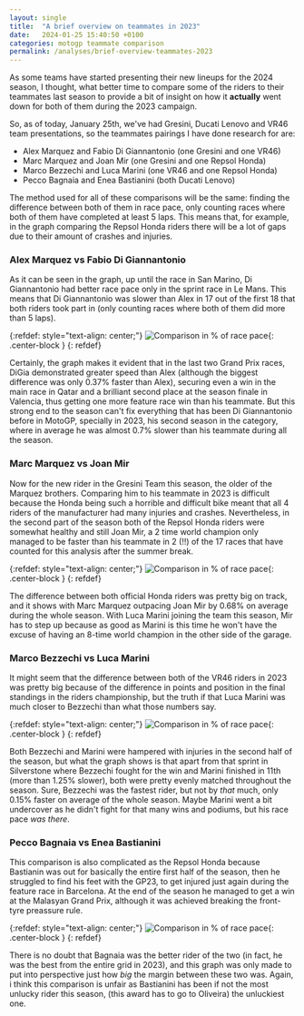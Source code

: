 ```yaml
---
layout: single
title:  "A brief overview on teammates in 2023"
date:   2024-01-25 15:40:50 +0100
categories: motogp teammate comparison
permalink: /analyses/brief-overview-teammates-2023
---
```


As some teams have started presenting their new lineups for the 2024 season, I thought, what better time to compare some of the riders to their teammates last season to provide a bit of insight on how it **actually** went down for both of them during the 2023 campaign.

So, as of today, January 25th, we've had Gresini, Ducati Lenovo and VR46 team presentations, so the teammates pairings I have done research for are:

- Alex Marquez and Fabio Di Giannantonio (one Gresini and one VR46)
- Marc Marquez and Joan Mir (one Gresini and one Repsol Honda)
- Marco Bezzechi and Luca Marini (one VR46 and one Repsol Honda)
- Pecco Bagnaia and Enea Bastianini (both Ducati Lenovo)

The method used for all of these comparisons will be the same: finding the difference between both of them in race pace, only counting races where both of them have completed at least 5 laps. This means that, for example, in the graph comparing the Repsol Honda riders there will be a lot of gaps due to their amount of crashes and injuries.

### Alex Marquez vs Fabio Di Giannantonio

As it can be seen in the graph, up until the race in San Marino, Di Giannantonio had better race pace only in the sprint race in Le Mans. This means that  Di Giannantonio was slower than Alex in 17 out of the first 18  that both riders took part in (only counting races where both of them did more than 5 laps).

{:refdef: style="text-align: center;"}
![Comparison in % of race pace]({{site.baseurl}}/assets/images/AM73vsFD49.png){: .center-block }
{: refdef}

Certainly, the graph makes it evident that in the last two Grand Prix races, DiGia demonstrated greater speed than Alex (although the biggest difference was only 0.37% faster than Alex), securing even a win in the main race in Qatar and a brilliant second place at the season finale in Valencia, thus getting one more feature race win than his teammate.  But this strong end to the season can't fix everything that has been Di Giannantonio before in MotoGP, specially in 2023, his second season in the category, where in average he was almost 0.7% slower than his teammate during all the season.

### Marc Marquez vs Joan Mir

Now for the new rider in the Gresini Team this season, the older of the Marquez brothers. Comparing him to his teammate in 2023 is difficult because the Honda being such a horrible and difficult bike meant that all 4 riders of the manufacturer had many injuries and crashes. Nevertheless, in the second part of the season both of the Repsol Honda riders were somewhat healthy and still Joan Mir, a 2 time world champion only managed to be faster than his teammate in 2 (!!) of the 17 races that have counted for this analysis after the summer break.

{:refdef: style="text-align: center;"}
![Comparison in % of race pace]({{site.baseurl}}/assets/images/MM93vsJM36.png){: .center-block }
{: refdef}

The difference between both official Honda riders was pretty big on track, and it shows with Marc Marquez outpacing Joan Mir by 0.68% on average during the whole season. With Luca Marini joining the team this season, Mir has to step up because as good as Marini is this time he won't have the excuse of having an 8-time world champion in the other side of the garage.

### Marco Bezzechi vs Luca Marini

It might seem that the difference between both of the VR46 riders in 2023 was pretty big because of the difference in points and position in the final standings in the riders championship, but the truth if that Luca Marini was much closer to Bezzechi than what those numbers say. 

{:refdef: style="text-align: center;"}
![Comparison in % of race pace]({{site.baseurl}}/assets/images/MB72vsLM10.png){: .center-block }
{: refdef}

Both Bezzechi and Marini were hampered with injuries in the second half of the season, but what the graph shows is that apart from that sprint in Silverstone where Bezzechi fought for the win and Marini finished in 11th (more than 1.25% slower), both were pretty evenly matched throughout the season. Sure, Bezzechi was the fastest rider, but not by *that* much, only 0.15% faster on average of the whole season. Maybe Marini went a bit undercover as he didn't fight for that many wins and podiums, but his race pace *was there*.

### Pecco Bagnaia vs Enea Bastianini

This comparison is also complicated as the Repsol Honda because Bastianin was out for basically the entire first half of the season, then he struggled to find his feet with the GP23, to get injured just again during the feature race in Barcelona. At the end of the season he managed to get a win at the Malasyan Grand Prix, although it was achieved breaking the front-tyre preassure rule.

{:refdef: style="text-align: center;"}
![Comparison in % of race pace]({{site.baseurl}}/assets/images/FB1vsEB23.png){: .center-block }
{: refdef}

There is no doubt that Bagnaia was the better rider of the two (in fact, he was the best from the entire grid in 2023), and this graph was only made to put into perspective just how *big* the margin between these two was. Again, i think this comparison is unfair as Bastianini has been if not the most unlucky rider this season, (this award has to go to Oliveira) the unluckiest one.